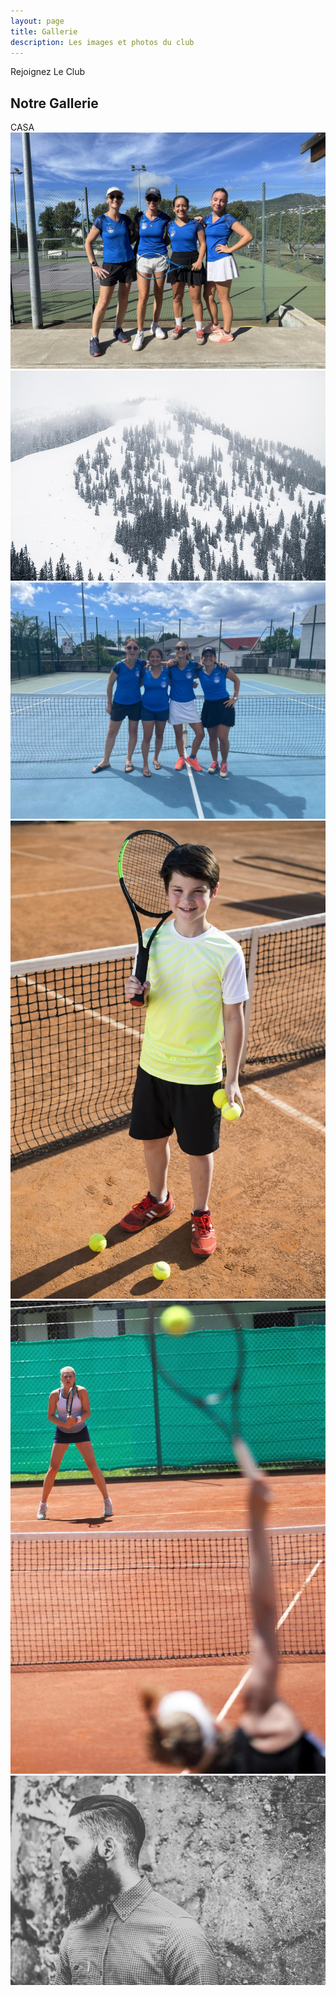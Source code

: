 ```yaml
---
layout: page
title: Gallerie
description: Les images et photos du club
---
```


<section id="gallery">
    <div class="features-header">
      <span class="features-subtitle">Rejoignez Le Club</span>
      <h2 class="features-title">Notre Gallerie</h2>
      <span class="features-background">CASA</span>
    </div>
    <div class="gallery-items">
        <div class="gallery-item">
            <img src="images/feminine1.jpg" alt="Image 1">
        </div>
        <div class="gallery-item">
            <img src="images/mountain-2.jpg" alt="Image 2">
        </div>
        <div class="gallery-item">
            <img src="images/feminine1bis.jpg" alt="Image 3">
        </div>
        <div class="gallery-item">
            <img src="images/jeune.jpg" alt="Image 4">
        </div>
        <div class="gallery-item">
            <img src="images/tournoi.jpg" alt="Image 5">
        </div>
        <div class="gallery-item">
            <img src="images/about.jpg" alt="Image 6">
        </div>
    </div>
</section>
